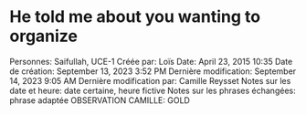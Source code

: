 # He told me about you wanting to organize

Personnes: Saifullah, UCE-1
Créée par: Loïs
Date: April 23, 2015 10:35
Date de création: September 13, 2023 3:52 PM
Dernière modification: September 14, 2023 9:05 AM
Dernière modification par: Camille Reysset
Notes sur les date et heure: date certaine, heure fictive
Notes sur les phrases échangées: phrase adaptée
OBSERVATION CAMILLE: GOLD